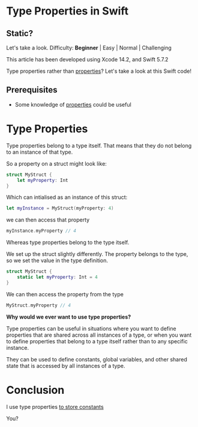 # Type Properties in Swift
## Static?

Let's take a look.
Difficulty: **Beginner** | Easy | Normal | Challenging

This article has been developed using Xcode 14.2, and Swift 5.7.2

Type properties rather than [properties](https://stevenpcurtis.medium.com/properties-in-swift-47a8868c2297)? Let's take a look at this Swift code!

## Prerequisites
- Some knowledge of [properties](https://stevenpcurtis.medium.com/properties-in-swift-47a8868c2297) could be useful

# Type Properties
Type properties belong to a type itself. That means that they do not belong to an instance of that type.

So a property on a struct might look like:

```swift
struct MyStruct {
    let myProperty: Int
}
```
Which can intialised as an instance of this struct:

```swift
let myInstance = MyStruct(myProperty: 4)
```

we can then access that property

```swift
myInstance.myProperty // 4
```

Whereas type properties belong to the type itself.

We set up the struct slightly differently. The property belongs to the type, so we set the value in the type definition.

```swift
struct MyStruct {
    static let myProperty: Int = 4
}
```

We can then access the property from the type

```swift
MyStruct.myProperty // 4
```

**Why would we ever want to use type properties?**

Type properties can be useful in situations where you want to define properties that are shared across all instances of a type, or when you want to define properties that belong to a type itself rather than to any specific instance.

They can be used to define constants, global variables, and other shared state that is accessed by all instances of a type.

# Conclusion
I use type properties [to store constants](https://stevenpcurtis.medium.com/constants-in-swift-c6dd22bbea5e)

You?
